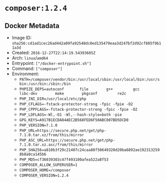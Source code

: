 # `composer:1.2.4`

## Docker Metadata

- Image ID: `sha256:cd1ad1cec26ad442a09fa92548dc0ed135479eaa3d247bf2d92cf805f9b11a3d`
- Created: `2016-12-27T22:14:19.54393605Z`
- Arch: `linux`/`amd64`
- Entrypoint: `["/docker-entrypoint.sh"]`
- Command: `["composer"]`
- Environment:
  - `PATH=/composer/vendor/bin:/usr/local/sbin:/usr/local/bin:/usr/sbin:/usr/bin:/sbin:/bin`
  - `PHPIZE_DEPS=autoconf 		file 		g++ 		gcc 		libc-dev 		make 		pkgconf 		re2c`
  - `PHP_INI_DIR=/usr/local/etc/php`
  - `PHP_CFLAGS=-fstack-protector-strong -fpic -fpie -O2`
  - `PHP_CPPFLAGS=-fstack-protector-strong -fpic -fpie -O2`
  - `PHP_LDFLAGS=-Wl,-O1 -Wl,--hash-style=both -pie`
  - `GPG_KEYS=A917B1ECDA84AEC2B568FED6F50ABC807BD5DCD0`
  - `PHP_VERSION=7.1.0`
  - `PHP_URL=https://secure.php.net/get/php-7.1.0.tar.xz/from/this/mirror`
  - `PHP_ASC_URL=https://secure.php.net/get/php-7.1.0.tar.xz.asc/from/this/mirror`
  - `PHP_SHA256=a810b3f29c21407c24caa88f50649320d20ba6892ae1923132598b8a0ca145b6`
  - `PHP_MD5=cf36039303c47f493100afea522a8f53`
  - `COMPOSER_ALLOW_SUPERUSER=1`
  - `COMPOSER_HOME=/composer`
  - `COMPOSER_VERSION=1.2.4`
